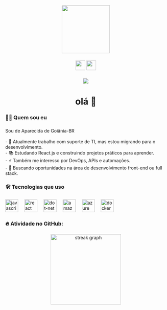 <div align="center">
  <img height="150" src="https://i.giphy.com/media/M9gbBd9nbDrOTu1Mqx/giphy.gif" />
</div>

###

<div align="center">
  <a href="https://www.linkedin.com/in/washington-s-campos-/" target="_blank" style="text-decoration: none;">
    <img src="https://img.shields.io/badge/LinkedIn-0077B5?style=for-the-badge&logo=linkedin&logoColor=white" height="30" />
  </a>
  <a href="https://www.instagram.com/washingtoncmps/" target="_blank" style="text-decoration: none;">
    <img src="https://img.shields.io/badge/Instagram-E4405F?style=for-the-badge&logo=instagram&logoColor=white" height="30" />
  </a>
</div>

###

<div align="center">
  <img src="https://visitor-badge.laobi.icu/badge?page_id=washingtonCDev.washingtonCDev" />
</div>

###

<h1 align="center">olá 👋</h1>

###

<h3 align="left">👩‍💻 Quem sou eu</h3>

###

<p align="left">
  Sou de Aparecida de Goiânia-BR<br><br>
  - 🔭 Atualmente trabalho com suporte de TI, mas estou migrando para o desenvolvimento.<br>
  - 📚 Estudando React.js e construindo projetos práticos para aprender.<br>
  - ⚡ Também me interesso por DevOps, APIs e automações.<br>
  - 💼 Buscando oportunidades na área de desenvolvimento front-end ou full stack.
</p>

###

<h3 align="left">🛠 Tecnologias que uso</h3>

###

<div align="left">
  <img src="https://cdn.jsdelivr.net/gh/devicons/devicon/icons/javascript/javascript-original.svg" height="40" alt="javascript logo" />
  <img width="12" />
  <img src="https://cdn.jsdelivr.net/gh/devicons/devicon/icons/react/react-original-wordmark.svg" height="40" alt="react logo" />
  <img width="12" />
  <img src="https://cdn.jsdelivr.net/gh/devicons/devicon/icons/dot-net/dot-net-plain-wordmark.svg" height="40" alt="dot-net logo" />
  <img width="12" />
  <img src="https://cdn.jsdelivr.net/gh/devicons/devicon/icons/amazonwebservices/amazonwebservices-line-wordmark.svg" height="40" alt="amazonwebservices logo" />
  <img width="12" />
  <img src="https://cdn.jsdelivr.net/gh/devicons/devicon/icons/azure/azure-original-wordmark.svg" height="40" alt="azure logo" />
  <img width="12" />
  <img src="https://cdn.jsdelivr.net/gh/devicons/devicon/icons/docker/docker-plain-wordmark.svg" height="40" alt="docker logo" />
</div>

###

<h3 align="left">🔥 Atividade no GitHub:</h3>

###

<div align="center">
  <img src="https://streak-stats.demolab.com?user=maurodesouza&locale=en&mode=daily&theme=dark&hide_border=false&border_radius=5&order=3" height="220" alt="streak graph" />
</div>

###
